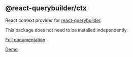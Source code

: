 ## @react-querybuilder/ctx

React context provider for [react-querybuilder](https://npmjs.com/package/react-querybuilder).

This package does not need to be installed independently.

[Full documentation](https://react-querybuilder.js.org/)

[Demo](https://react-querybuilder.js.org/react-querybuilder/)
